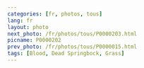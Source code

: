 ```yaml
---
categories: [fr, photos, tous]
lang: fr
layout: photo
next_photo: /fr/photos/tous/P0000203.html
picname: P0000202
prev_photo: /fr/photos/tous/P0000015.html
tags: [Blood, Dead Springbock, Grass]
---
```

